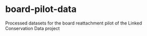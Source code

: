 # board-pilot-data
Processed datasets for the board reattachment pilot of the Linked Conservation Data project
